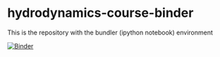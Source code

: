 # hydrodynamics-course-binder

This is the repository with the bundler (ipython notebook) environment


[![Binder](https://mybinder.org/badge_logo.svg)](https://mybinder.org/v2/gh/openearth/hydrodynamics-course-binder/master?filepath=index.ipynb)
